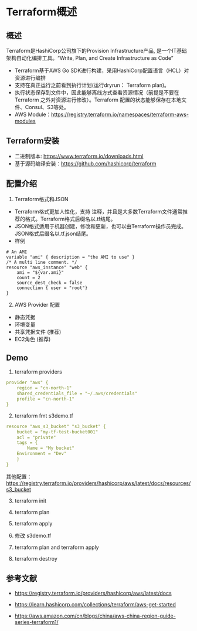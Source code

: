 # Terraform概述

## 概述
Terraform是HashiCorp公司旗下的Provision Infrastructure产品, 是一个IT基础架构自动化编排工具。“Write, Plan, and Create Infrastructure as Code”

- Terraform基于AWS Go SDK进行构建，采用HashiCorp配置语言（HCL）对资源进行编排
- 支持在真正运行之前看到执行计划(运行dryrun： Terraform plan)。
- 执行状态保存到文件中，因此能够离线方式查看资源情况（前提是不要在Terraform 之外对资源进行修改）。Terraform 配置的状态能够保存在本地文件、Consul、S3等处。
- AWS Module：https://registry.terraform.io/namespaces/terraform-aws-modules

## Terraform安装
- 二进制版本: https://www.terraform.io/downloads.html
- 基于源码编译安装：https://github.com/hashicorp/terraform

## 配置介绍
1. Terraform格式和JSON
  - Terraform格式更加人性化，支持 注释，并且是大多数Terraform文件通常推荐的格式。Terraform格式后缀名以.tf结尾。
  - JSON格式适用于机器创建，修改和更新，也可以由Terraform操作员完成。JSON格式后缀名以.tf.json结尾。
- 样例
```
# An AMI
variable "ami" { description = "the AMI to use" }
/* A multi line comment. */
resource "aws_instance" "web" {
    ami = "${var.ami}"
    count = 2
    source_dest_check = false
    connection { user = "root"}
}
```

2. AWS Provider 配置
  - 静态凭据
  - 环境变量
  - 共享凭据文件 (推荐)
  - EC2角色 (推荐)

## Demo
1. terraform providers
```yaml
provider "aws" {
    region = "cn-north-1"
    shared_credentials_file = "~/.aws/credentials"
    profile = "cn-north-1"
}
```

2. terraform fmt s3demo.tf
```yaml
resource "aws_s3_bucket" "s3_bucket" {
    bucket = "my-tf-test-bucket001"
    acl = "private"
    tags = {
        Name = "My bucket"
    Environment = "Dev"
    }
}
```

其他配置： https://registry.terraform.io/providers/hashicorp/aws/latest/docs/resources/s3_bucket

3. terraform init

4. terraform plan

5. terraform apply

6. 修改 s3demo.tf

7. terraform plan and terraform apply

8. terraform destroy

## 参考文献
- https://registry.terraform.io/providers/hashicorp/aws/latest/docs

- https://learn.hashicorp.com/collections/terraform/aws-get-started

- https://aws.amazon.com/cn/blogs/china/aws-china-region-guide-series-terraform1/
